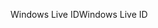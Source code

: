 <span data-ttu-id="6fbef-101">Windows Live ID</span><span class="sxs-lookup"><span data-stu-id="6fbef-101">Windows Live ID</span></span>
